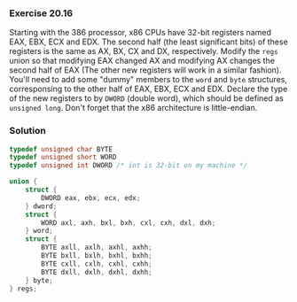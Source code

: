 ### Exercise 20.16

Starting with the 386 processor, x86 CPUs have 32-bit registers named EAX, EBX,
ECX and EDX. The second half (the least significant bits) of these registers is
the same as AX, BX, CX and DX, respectively. Modify the `regs` union so that
modifying EAX changed AX and modifying AX changes the second half of EAX (The
other new registers will work in a similar fashion). You'll need to add some
"dummy" members to the `word` and `byte` structures, corresponsing to the other
half of EAX, EBX, ECX and EDX. Declare the type of the new registers to by
`DWORD` (double word), which should be defined as `unsigned long`. Don't forget
that the x86 architecture is little-endian.

### Solution

```c
typedef unsigned char BYTE
typedef unsigned short WORD
typedef unsigned int DWORD /* int is 32-bit on my machine */

union {
    struct {
        DWORD eax, ebx, ecx, edx;
    } dword;
    struct {
        WORD axl, axh, bxl, bxh, cxl, cxh, dxl, dxh;
    } word;
    struct {
        BYTE axll, axlh, axhl, axhh;
        BYTE bxll, bxlh, bxhl, bxhh;
        BYTE cxll, cxlh, cxhl, cxhh;
        BYTE dxll, dxlh, dxhl, dxhh;
    } byte;
} regs;
```
